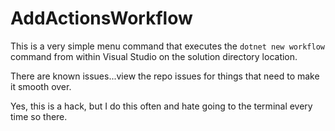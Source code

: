 # AddActionsWorkflow
This is a very simple menu command that executes the `dotnet new workflow` command from within Visual Studio on the solution directory location.

There are known issues...view the repo issues for things that need to make it smooth over.

Yes, this is a hack, but I do this often and hate going to the terminal every time so there.